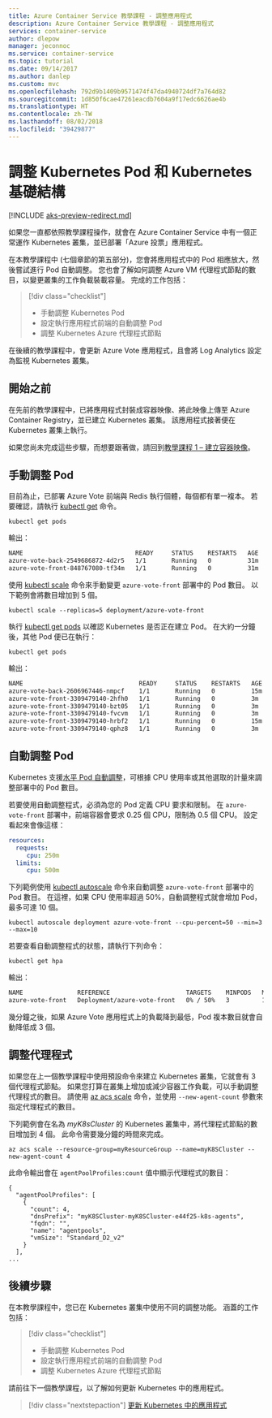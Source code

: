 ```yaml
---
title: Azure Container Service 教學課程 - 調整應用程式
description: Azure Container Service 教學課程 - 調整應用程式
services: container-service
author: dlepow
manager: jeconnoc
ms.service: container-service
ms.topic: tutorial
ms.date: 09/14/2017
ms.author: danlep
ms.custom: mvc
ms.openlocfilehash: 792d9b1409b9571474f47da4940724df7a764d82
ms.sourcegitcommit: 1d850f6cae47261eacdb7604a9f17edc6626ae4b
ms.translationtype: HT
ms.contentlocale: zh-TW
ms.lasthandoff: 08/02/2018
ms.locfileid: "39429877"
---
```

# <a name="scale-kubernetes-pods-and-kubernetes-infrastructure"></a>調整 Kubernetes Pod 和 Kubernetes 基礎結構

[!INCLUDE [aks-preview-redirect.md](../../../includes/aks-preview-redirect.md)]

如果您一直都依照教學課程操作，就會在 Azure Container Service 中有一個正常運作 Kubernetes 叢集，並已部署「Azure 投票」應用程式。 

在本教學課程中 (七個章節的第五部分)，您會將應用程式中的 Pod 相應放大，然後嘗試進行 Pod 自動調整。 您也會了解如何調整 Azure VM 代理程式節點的數目，以變更叢集的工作負載裝載容量。 完成的工作包括：

> [!div class="checklist"]
> * 手動調整 Kubernetes Pod
> * 設定執行應用程式前端的自動調整 Pod
> * 調整 Kubernetes Azure 代理程式節點

在後續的教學課程中，會更新 Azure Vote 應用程式，且會將 Log Analytics 設定為監視 Kubernetes 叢集。

## <a name="before-you-begin"></a>開始之前

在先前的教學課程中，已將應用程式封裝成容器映像、將此映像上傳至 Azure Container Registry，並已建立 Kubernetes 叢集。 該應用程式接著便在 Kubernetes 叢集上執行。 

如果您尚未完成這些步驟，而想要跟著做，請回到[教學課程 1 – 建立容器映像](./container-service-tutorial-kubernetes-prepare-app.md)。 

## <a name="manually-scale-pods"></a>手動調整 Pod

目前為止，已部署 Azure Vote 前端與 Redis 執行個體，每個都有單一複本。 若要確認，請執行 [kubectl get](https://kubernetes.io/docs/reference/generated/kubectl/kubectl-commands#get) 命令。

```azurecli-interactive
kubectl get pods
```

輸出：

```bash
NAME                               READY     STATUS    RESTARTS   AGE
azure-vote-back-2549686872-4d2r5   1/1       Running   0          31m
azure-vote-front-848767080-tf34m   1/1       Running   0          31m
```

使用 [kubectl scale](https://kubernetes.io/docs/reference/generated/kubectl/kubectl-commands#scale) 命令來手動變更 `azure-vote-front` 部署中的 Pod 數目。 以下範例會將數目增加到 5 個。

```azurecli-interactive
kubectl scale --replicas=5 deployment/azure-vote-front
```

執行 [kubectl get pods](https://kubernetes.io/docs/reference/generated/kubectl/kubectl-commands#get) 以確認 Kubernetes 是否正在建立 Pod。 在大約一分鐘後，其他 Pod 便已在執行：

```azurecli-interactive
kubectl get pods
```

輸出：

```bash
NAME                                READY     STATUS    RESTARTS   AGE
azure-vote-back-2606967446-nmpcf    1/1       Running   0          15m
azure-vote-front-3309479140-2hfh0   1/1       Running   0          3m
azure-vote-front-3309479140-bzt05   1/1       Running   0          3m
azure-vote-front-3309479140-fvcvm   1/1       Running   0          3m
azure-vote-front-3309479140-hrbf2   1/1       Running   0          15m
azure-vote-front-3309479140-qphz8   1/1       Running   0          3m
```

## <a name="autoscale-pods"></a>自動調整 Pod

Kubernetes 支援[水平 Pod 自動調整](https://kubernetes.io/docs/tasks/run-application/horizontal-pod-autoscale/)，可根據 CPU 使用率或其他選取的計量來調整部署中的 Pod 數目。 

若要使用自動調整程式，必須為您的 Pod 定義 CPU 要求和限制。 在 `azure-vote-front` 部署中，前端容器會要求 0.25 個 CPU，限制為 0.5 個 CPU。 設定看起來會像這樣：

```YAML
resources:
  requests:
     cpu: 250m
  limits:
     cpu: 500m
```

下列範例使用 [kubectl autoscale](https://kubernetes.io/docs/reference/generated/kubectl/kubectl-commands#autoscale) 命令來自動調整 `azure-vote-front` 部署中的 Pod 數目。 在這裡，如果 CPU 使用率超過 50%，自動調整程式就會增加 Pod，最多可達 10 個。


```azurecli-interactive
kubectl autoscale deployment azure-vote-front --cpu-percent=50 --min=3 --max=10
```

若要查看自動調整程式的狀態，請執行下列命令：

```azurecli-interactive
kubectl get hpa
```

輸出：

```bash
NAME               REFERENCE                     TARGETS    MINPODS   MAXPODS   REPLICAS   AGE
azure-vote-front   Deployment/azure-vote-front   0% / 50%   3         10        3          2m
```

幾分鐘之後，如果 Azure Vote 應用程式上的負載降到最低，Pod 複本數目就會自動降低成 3 個。

## <a name="scale-the-agents"></a>調整代理程式

如果您在上一個教學課程中使用預設命令來建立 Kubernetes 叢集，它就會有 3 個代理程式節點。 如果您打算在叢集上增加或減少容器工作負載，可以手動調整代理程式的數目。 請使用 [az acs scale](/cli/azure/acs#az-acs-scale) 命令，並使用 `--new-agent-count` 參數來指定代理程式的數目。

下列範例會在名為 *myK8sCluster* 的 Kubernetes 叢集中，將代理程式節點的數目增加到 4 個。 此命令需要幾分鐘的時間來完成。

```azurecli-interactive
az acs scale --resource-group=myResourceGroup --name=myK8SCluster --new-agent-count 4
```

此命令輸出會在 `agentPoolProfiles:count` 值中顯示代理程式的數目：

```azurecli
{
  "agentPoolProfiles": [
    {
      "count": 4,
      "dnsPrefix": "myK8SCluster-myK8SCluster-e44f25-k8s-agents",
      "fqdn": "",
      "name": "agentpools",
      "vmSize": "Standard_D2_v2"
    }
  ],
...

```

## <a name="next-steps"></a>後續步驟

在本教學課程中，您已在 Kubernetes 叢集中使用不同的調整功能。 涵蓋的工作包括：

> [!div class="checklist"]
> * 手動調整 Kubernetes Pod
> * 設定執行應用程式前端的自動調整 Pod
> * 調整 Kubernetes Azure 代理程式節點

請前往下一個教學課程，以了解如何更新 Kubernetes 中的應用程式。

> [!div class="nextstepaction"]
> [更新 Kubernetes 中的應用程式](./container-service-tutorial-kubernetes-app-update.md)

